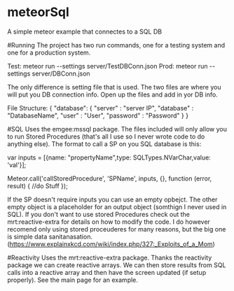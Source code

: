 # meteorSql
 A simple meteor example that connectes to a SQL DB
 
 
 #Running
 The project has two run commands, one for a testing system and one for a production system.
 
 Test: meteor run --settings server/TestDBConn.json
 Prod: meteor run --settings server/DBConn.json
 
 The only difference is setting file that is used.  The two files are where you will put you DB connection info. Open up the files and add in yor DB info.
  
File Structure:
 {
    "database": {
      "server"   : "server IP",
      "database" : "DatabaseName",
      "user"     : "User",
      "password" : "Password"
    }
  }
  
  
#SQL
Uses the emgee:mssql package.  The files included will only allow you to run Stored Procedures (that's all I use so I never wrote code to do anything else).  The format to call a SP on you SQL database is this:

var inputs = [{name: "propertyName",type: SQLTypes.NVarChar,value: 'val'}];

Meteor.call('callStoredProcedure', 'SPName', inputs, {}, function (error, result) {
    //do Stuff
});

If the SP doesn't require inputs you can use an empty opbejct.  The other empty object is a placeholder for an output object (somthign I never used in SQL).  If you don't want to use stored Procedures check out the mrt:reactive-extra for details on how to modify the code.  I do however recomend only using stored proceuderes for many reasons, but the big one is simple data sanitanasation.  (https://www.explainxkcd.com/wiki/index.php/327:_Exploits_of_a_Mom)

#Reactivity
Uses the mrt:reactive-extra package.  Thanks the reactivity package we can create reactive arrays.  We can then store results from SQL calls into a reactive array and then have the screen updated (if setup properly).  See the main page for an example.
